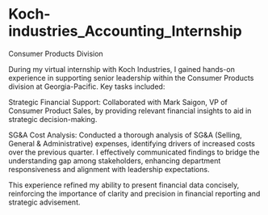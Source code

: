 # Koch-industries_Accounting_Internship 
Consumer Products Division

During my virtual internship with Koch Industries, I gained hands-on experience in supporting senior leadership within the Consumer Products division at Georgia-Pacific. Key tasks included:

Strategic Financial Support: Collaborated with Mark Saigon, VP of Consumer Product Sales, by providing relevant financial insights to aid in strategic decision-making.

SG&A Cost Analysis: Conducted a thorough analysis of SG&A (Selling, General & Administrative) expenses, identifying drivers of increased costs over the previous quarter. I effectively communicated findings to bridge the understanding gap among stakeholders, enhancing department responsiveness and alignment with leadership expectations.

This experience refined my ability to present financial data concisely, reinforcing the importance of clarity and precision in financial reporting and strategic advisement.
